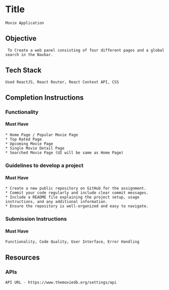# Title

    Movie Application

## Objective

     To Create a web panel consisting of four different pages and a global search in the Navbar.


## Tech Stack

    Used ReactJS, React Router, React Context API, CSS

## Completion Instructions

### Functionality

#### Must Have

    * Home Page / Popular Movie Page
    * Top Rated Page
    * Upcoming Movie Page
    * Single Movie Detail Page
    * Searched Movie Page (UI will be same as Home Page)


### Guidelines to develop a project

#### Must Have

    * Create a new public repository on GitHub for the assignment.
    * Commit your code regularly and include clear commit messages.
    * Include a README file explaining the project setup, usage instructions, and any additional information.
    * Ensure the repository is well-organized and easy to navigate.

### Submission Instructions

#### Must Have

    Functionality, Code Quality, User Interface, Error Handling


## Resources

### APIs

    API URL - https://www.themoviedb.org/settings/api

